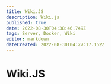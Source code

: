 ```yaml
---
title: Wiki.JS
description: Wiki.js
published: true
date: 2022-08-30T04:38:46.749Z
tags: Server, Docker, Wiki
editor: markdown
dateCreated: 2022-08-30T04:27:17.152Z
---
```

# Wiki.JS